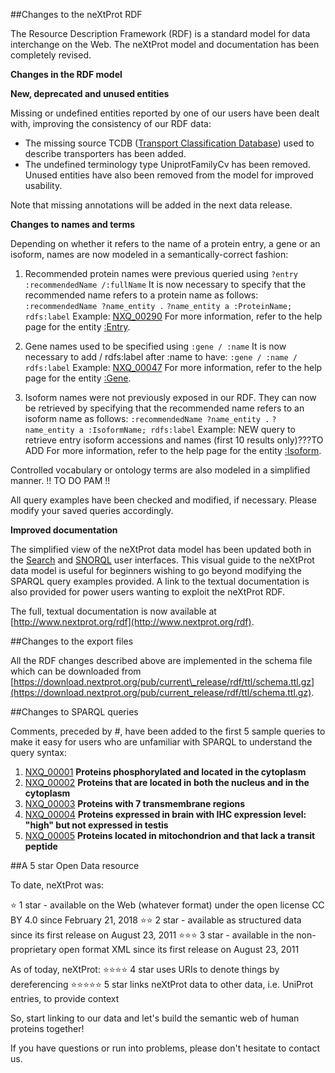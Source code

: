 ##Changes to the neXtProt RDF

The Resource Description Framework (RDF) is a standard model for data interchange on the Web. The neXtProt model and documentation has been completely revised.   

**Changes in the RDF model**

**New, deprecated and unused entities**

Missing or undefined entities reported by one of our users have been dealt with, improving the consistency of our RDF data:

* The missing source TCDB ([Transport Classification Database](https://www.tcdb.org)) used to describe transporters has been added. 
* The undefined terminology type UniprotFamilyCv has been removed. Unused entities have also been removed from the model for improved usability. 

Note that missing annotations will be added in the next data release.

**Changes to names and terms**

Depending on whether it refers to the name of a protein entry, a gene or an isoform, names are now modeled in a semantically-correct fashion:

1. Recommended protein names were previous queried using ```?entry :recommendedName /:fullName```
It is now necessary to specify that the recommended name refers to a protein name as follows: 
```:recommendedName ?name_entity .```
```?name_entity a :ProteinName; rdfs:label```
Example: [NXQ\_00290](../proteins/search?mode=advanced&queryId=NXQ_00290)
For more information, refer to the help page for the entity [:Entry](https://snorql.nextprot.org/help/entity/Entry).

2. Gene names used to be specified using ```:gene / :name```
It is now necessary to add / rdfs:label after :name to have: 
```:gene / :name / rdfs:label```
Example: [NXQ\_00047](../proteins/search?mode=advanced&queryId=NXQ_00047)
For more information, refer to the help page for the entity [:Gene](https://snorql.nextprot.org/help/entity/Gene).

3. Isoform names were not previously exposed in our RDF. They can now be retrieved by specifying that the recommended name refers to an isoform name as follows:
```:recommendedName ?name_entity .```
```?name_entity a :IsoformName; rdfs:label```
Example: NEW query to retrieve entry isoform accessions and names (first 10 results only)???TO ADD
For more information, refer to the help page for the entity [:Isoform](https://snorql.nextprot.org/help/entity/Isoform).

Controlled vocabulary or ontology terms are also modeled in a simplified manner. !! TO DO PAM !!

All query examples have been checked and modified, if necessary. Please modify your saved queries accordingly.

**Improved documentation**

The simplified view of the neXtProt data model has been updated both in the [Search](../help/data-model) and [SNORQL](https://snorql.nextprot.org/help/doc/introduction) user interfaces. This visual guide to the neXtProt data model is useful for beginners wishing to go beyond modifying the SPARQL query examples provided. A link to the textual documentation is also provided for power users wanting to exploit the neXtProt RDF.

The full, textual documentation is now available at [http://www.nextprot.org/rdf](http://www.nextprot.org/rdf). 

##Changes to the export files

All the RDF changes described above are implemented in the schema file which can be downloaded from [https://download.nextprot.org/pub/current\_release/rdf/ttl/schema.ttl.gz](https://download.nextprot.org/pub/current_release/rdf/ttl/schema.ttl.gz). 

##Changes to SPARQL queries

Comments, preceded by #, have been added to the first 5 sample queries to make it easy for users who are unfamiliar with SPARQL to understand the query syntax:

1. [NXQ\_00001](../proteins/search?mode=advanced&queryId=NXQ_00001) **Proteins phosphorylated and located in the cytoplasm**
2. [NXQ\_00002](../proteins/search?mode=advanced&queryId=NXQ_00002) **Proteins that are located in both the nucleus and in the cytoplasm**
3. [NXQ\_00003](../proteins/search?mode=advanced&queryId=NXQ_00003) **Proteins with 7 transmembrane regions**
4. [NXQ\_00004](../proteins/search?mode=advanced&queryId=NXQ_00004) **Proteins expressed in brain with IHC expression level: "high" but not expressed in testis**
5. [NXQ\_00005](../proteins/search?mode=advanced&queryId=NXQ_00005) **Proteins located in mitochondrion and that lack a transit peptide** 

##A 5 star Open Data resource

To date, neXtProt was:

:star: 1 star - available on the Web (whatever format) under the open license CC BY 4.0 since February 21, 2018
:star::star: 2 star - available as structured data since its first release on August 23, 2011
:star::star::star: 3 star - available in the non-proprietary open format XML since its first release on August 23, 2011

As of today, neXtProt:
:star::star::star::star: 4 star uses URIs to denote things by dereferencing 
:star::star::star::star::star: 5 star links neXtProt data to other data, i.e. UniProt entries, to provide context

So, start linking to our data and let's build the semantic web of human proteins together!

If you have questions or run into problems, please don't hesitate to contact us.
